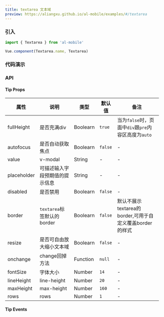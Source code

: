```yaml
---
title: textarea 文本域
preview: https://aliangxu.github.io/al-mobile/examples/#/textarea
---
```


### 引入

```javascript
import { Textarea } from 'al-mobile'

Vue.component(Textarea.name, Textarea)
```

### 代码演示
<!-- DEMO -->

### API

#### Tip Props
|属性 | 说明 | 类型 | 默认值|备注|
|----|-----|------|------|------|
|fullHeight|是否充满div|Boolearn|`true`|当为`false`时，页面中`div`跟`pre`内容区高度为`auto`|
|autofocus|是否自动获取焦点|Boolearn|`false`|-|
|value|v-modal|String|-|-|
|placeholder|可描述输入字段预期值的提示信息|String|-|-|
|disabled|是否禁用|Boolearn|`false`|-|
|border|`textarea`标签默认的border|Boolearn|`false`|默认不展示textarea的border,可用于自定义覆盖border的样式|
|resize|是否可自由放大缩小文本域|Boolearn|`false`|-|
|onchange|change回掉方法|Function|`null`|-|
|fontSize|字体大小|Number|`14`|-|
|lineHeight|line-height|Number|`20`|-|
|maxHeight|max-height|Number|`160`|-|
|rows|rows|Number|`1`|-|


#### Tip Events
